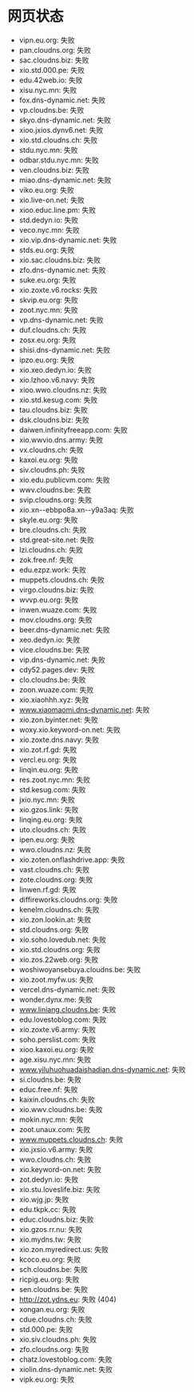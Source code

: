 # 网页状态
- vipn.eu.org: 失败
- pan.cloudns.org: 失败
- sac.cloudns.biz: 失败
- xio.std.000.pe: 失败
- edu.42web.io: 失败
- xisu.nyc.mn: 失败
- fox.dns-dynamic.net: 失败
- vp.cloudns.be: 失败
- skyo.dns-dynamic.net: 失败
- xioo.jxios.dynv6.net: 失败
- xio.std.cloudns.ch: 失败
- stdu.nyc.mn: 失败
- odbar.stdu.nyc.mn: 失败
- ven.cloudns.biz: 失败
- miao.dns-dynamic.net: 失败
- viko.eu.org: 失败
- xio.live-on.net: 失败
- xioo.educ.line.pm: 失败
- std.dedyn.io: 失败
- veco.nyc.mn: 失败
- xio.vip.dns-dynamic.net: 失败
- stds.eu.org: 失败
- xio.sac.cloudns.biz: 失败
- zfo.dns-dynamic.net: 失败
- suke.eu.org: 失败
- xio.zoxte.v6.rocks: 失败
- skvip.eu.org: 失败
- zoot.nyc.mn: 失败
- vp.dns-dynamic.net: 失败
- duf.cloudns.ch: 失败
- zosx.eu.org: 失败
- shisi.dns-dynamic.net: 失败
- ipzo.eu.org: 失败
- xio.xeo.dedyn.io: 失败
- xio.lzhoo.v6.navy: 失败
- xioo.wwo.cloudns.nz: 失败
- xio.std.kesug.com: 失败
- tau.cloudns.biz: 失败
- dsk.cloudns.biz: 失败
- daiwen.infinityfreeapp.com: 失败
- xio.wwvio.dns.army: 失败
- vx.cloudns.ch: 失败
- kaxoi.eu.org: 失败
- siv.cloudns.ph: 失败
- xio.edu.publicvm.com: 失败
- wwv.cloudns.be: 失败
- svip.cloudns.org: 失败
- xio.xn--ebbpo8a.xn--y9a3aq: 失败
- skyle.eu.org: 失败
- bre.cloudns.ch: 失败
- std.great-site.net: 失败
- lzi.cloudns.ch: 失败
- zok.free.nf: 失败
- edu.ezpz.work: 失败
- muppets.cloudns.ch: 失败
- virgo.cloudns.biz: 失败
- wvvp.eu.org: 失败
- inwen.wuaze.com: 失败
- mov.cloudns.org: 失败
- beer.dns-dynamic.net: 失败
- xeo.dedyn.io: 失败
- vice.cloudns.be: 失败
- vip.dns-dynamic.net: 失败
- cdy52.pages.dev: 失败
- clo.cloudns.be: 失败
- zoon.wuaze.com: 失败
- xio.xiaohhh.xyz: 失败
- www.xiaomaomi.dns-dynamic.net: 失败
- xio.zon.byinter.net: 失败
- woxy.xio.keyword-on.net: 失败
- xio.zoxte.dns.navy: 失败
- xio.zot.rf.gd: 失败
- vercl.eu.org: 失败
- linqin.eu.org: 失败
- res.zoot.nyc.mn: 失败
- std.kesug.com: 失败
- jxio.nyc.mn: 失败
- xio.gzos.link: 失败
- linqing.eu.org: 失败
- uto.cloudns.ch: 失败
- ipen.eu.org: 失败
- wwo.cloudns.nz: 失败
- xio.zoten.onflashdrive.app: 失败
- vast.cloudns.ch: 失败
- zote.cloudns.org: 失败
- linwen.rf.gd: 失败
- diffireworks.cloudns.org: 失败
- kenelm.cloudns.ch: 失败
- xio.zon.lookin.at: 失败
- std.cloudns.org: 失败
- xio.soho.lovedub.net: 失败
- xio.std.cloudns.org: 失败
- xio.zos.22web.org: 失败
- woshiwoyansebuya.cloudns.be: 失败
- xio.zoot.myfw.us: 失败
- vercel.dns-dynamic.net: 失败
- wonder.dynx.me: 失败
- www.liniang.cloudns.be: 失败
- edu.lovestoblog.com: 失败
- xio.zoxte.v6.army: 失败
- soho.perslist.com: 失败
- xioo.kaxoi.eu.org: 失败
- age.xisu.nyc.mn: 失败
- www.yiluhuohuadaishadian.dns-dynamic.net: 失败
- si.cloudns.be: 失败
- educ.free.nf: 失败
- kaixin.cloudns.ch: 失败
- xio.wwv.cloudns.be: 失败
- mokin.nyc.mn: 失败
- zoot.unaux.com: 失败
- www.muppets.cloudns.ch: 失败
- xio.jxsio.v6.army: 失败
- wwo.cloudns.ch: 失败
- xio.keyword-on.net: 失败
- zot.dedyn.io: 失败
- xio.stu.loveslife.biz: 失败
- xio.wjg.jp: 失败
- edu.tkpk.cc: 失败
- educ.cloudns.biz: 失败
- xio.gzos.rr.nu: 失败
- xio.mydns.tw: 失败
- xio.zon.myredirect.us: 失败
- kcoco.eu.org: 失败
- sch.cloudns.be: 失败
- ricpig.eu.org: 失败
- sen.cloudns.be: 失败
- http://zot.ydns.eu: 失败 (404)
- xongan.eu.org: 失败
- cdue.cloudns.ch: 失败
- std.000.pe: 失败
- xio.siv.cloudns.ph: 失败
- zfo.cloudns.org: 失败
- chatz.lovestoblog.com: 失败
- xiolin.dns-dynamic.net: 失败
- vipk.eu.org: 失败
